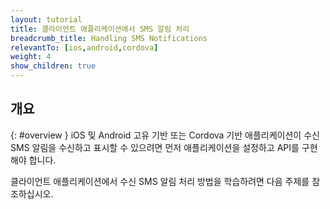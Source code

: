 ```yaml
---
layout: tutorial
title: 클라이언트 애플리케이션에서 SMS 알림 처리
breadcrumb_title: Handling SMS Notifications
relevantTo: [ios,android,cordova]
weight: 4
show_children: true
---
```

<!-- NLS_CHARSET=UTF-8 -->
## 개요
{: #overview }
iOS 및 Android 고유 기반 또는 Cordova 기반 애플리케이션이 수신 SMS 알림을 수신하고 표시할 수 있으려면 먼저 애플리케이션을 설정하고 API를 구현해야 합니다.

클라이언트 애플리케이션에서 수신 SMS 알림 처리 방법을 학습하려면 다음 주제를 참조하십시오. 
